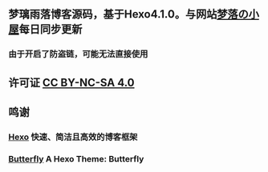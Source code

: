 ## 梦璃雨落博客源码，基于Hexo4.1.0。与网站[梦落の小屋](https://blog.dreamfall.cn)每日同步更新

### 由于开启了防盗链，可能无法直接使用

## 许可证 [CC BY-NC-SA 4.0](https://creativecommons.org/licenses/by-nc-sa/4.0/)

## 鸣谢

### [Hexo](快速、简洁且高效的博客框架) 快速、简洁且高效的博客框架

### [Butterfly](https://github.com/jerryc127/hexo-theme-butterfly) A Hexo Theme: Butterfly